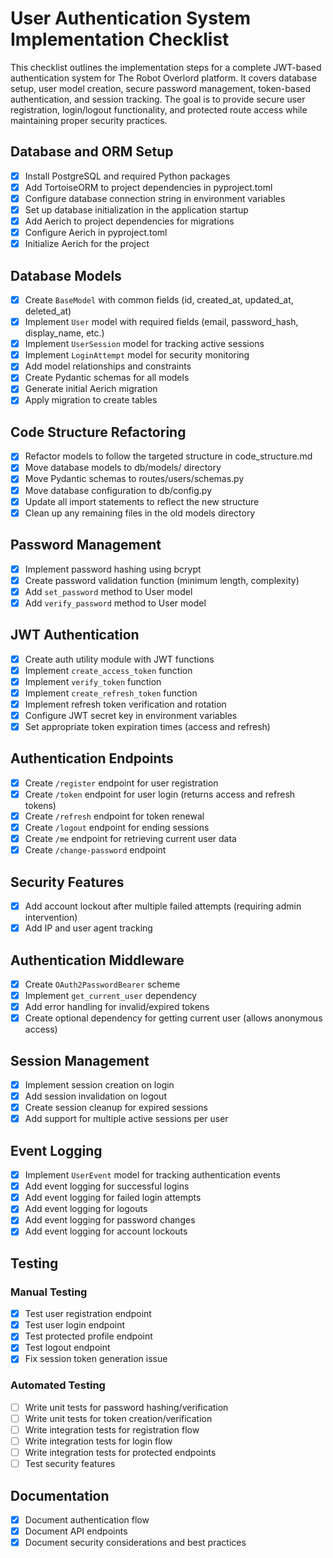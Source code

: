 # User Authentication System Implementation Checklist

This checklist outlines the implementation steps for a complete JWT-based authentication system for The Robot Overlord platform. It covers database setup, user model creation, secure password management, token-based authentication, and session tracking. The goal is to provide secure user registration, login/logout functionality, and protected route access while maintaining proper security practices.

## Database and ORM Setup

- [x] Install PostgreSQL and required Python packages
- [x] Add TortoiseORM to project dependencies in pyproject.toml
- [x] Configure database connection string in environment variables
- [x] Set up database initialization in the application startup
- [x] Add Aerich to project dependencies for migrations
- [x] Configure Aerich in pyproject.toml
- [x] Initialize Aerich for the project

## Database Models

- [x] Create `BaseModel` with common fields (id, created_at, updated_at, deleted_at)
- [x] Implement `User` model with required fields (email, password_hash, display_name, etc.)
- [x] Implement `UserSession` model for tracking active sessions
- [x] Implement `LoginAttempt` model for security monitoring
- [x] Add model relationships and constraints
- [x] Create Pydantic schemas for all models
- [x] Generate initial Aerich migration
- [x] Apply migration to create tables

## Code Structure Refactoring

- [x] Refactor models to follow the targeted structure in code_structure.md
- [x] Move database models to db/models/ directory
- [x] Move Pydantic schemas to routes/users/schemas.py
- [x] Move database configuration to db/config.py
- [x] Update all import statements to reflect the new structure
- [x] Clean up any remaining files in the old models directory

## Password Management

- [x] Implement password hashing using bcrypt
- [x] Create password validation function (minimum length, complexity)
- [x] Add `set_password` method to User model
- [x] Add `verify_password` method to User model

## JWT Authentication

- [x] Create auth utility module with JWT functions
- [x] Implement `create_access_token` function
- [x] Implement `verify_token` function
- [x] Implement `create_refresh_token` function
- [x] Implement refresh token verification and rotation
- [x] Configure JWT secret key in environment variables
- [x] Set appropriate token expiration times (access and refresh)

## Authentication Endpoints

- [x] Create `/register` endpoint for user registration
- [x] Create `/token` endpoint for user login (returns access and refresh tokens)
- [x] Create `/refresh` endpoint for token renewal
- [x] Create `/logout` endpoint for ending sessions
- [x] Create `/me` endpoint for retrieving current user data
- [x] Create `/change-password` endpoint

## Security Features

- [x] Add account lockout after multiple failed attempts (requiring admin intervention)
- [x] Add IP and user agent tracking

## Authentication Middleware

- [x] Create `OAuth2PasswordBearer` scheme
- [x] Implement `get_current_user` dependency
- [x] Add error handling for invalid/expired tokens
- [x] Create optional dependency for getting current user (allows anonymous access)

## Session Management

- [x] Implement session creation on login
- [x] Add session invalidation on logout
- [x] Create session cleanup for expired sessions
- [x] Add support for multiple active sessions per user

## Event Logging

- [x] Implement `UserEvent` model for tracking authentication events
- [x] Add event logging for successful logins
- [x] Add event logging for failed login attempts
- [x] Add event logging for logouts
- [x] Add event logging for password changes
- [x] Add event logging for account lockouts

## Testing

### Manual Testing

- [x] Test user registration endpoint
- [x] Test user login endpoint
- [x] Test protected profile endpoint
- [x] Test logout endpoint
- [x] Fix session token generation issue

### Automated Testing

- [ ] Write unit tests for password hashing/verification
- [ ] Write unit tests for token creation/verification
- [ ] Write integration tests for registration flow
- [ ] Write integration tests for login flow
- [ ] Write integration tests for protected endpoints
- [ ] Test security features

## Documentation

- [x] Document authentication flow
- [x] Document API endpoints
- [x] Document security considerations and best practices
